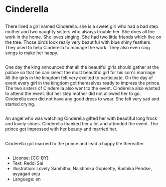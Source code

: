 # Cinderella

##
There lived a girl named Cinderella. she is a sweet girl who had a bad step mother and two naughty sisters who always trouble her. She does all the work in the home. She loves singing. She had two little friends which live on the tree. Those birds look really very beautiful with blue shiny feathers. They used to help Cinderella to manage the work. They also even sing songs to make her happy.

##
One day the king announced that all the beautiful girls should gather at the palace so that he can select the most beautiful girl for his son's marriage. All the girls in the kingdom felt very excited to participate. On the day of event every girl in the kingdom got themselves ready to impress the prince. The two sisters of Cinderella also went to the event. Cinderella also wanted to attend the event. But her step mother did not allowed her to go. Cinderella even did not have any good dress to wear. She felt very sad and started crying.

##
An angel who was watching Cinderella gifted her with beautiful long frock and lovely shoes. Cinderella thanked her a lot and attended the event. The prince got impressed with her beauty and married her.

##
Cinderella got married to the prince and lead a happy life thereafter.

##
* License: [CC-BY]
* Text: Reddi Sai
* Illustration: Lovely Samhitha, Naishmika Gopisetty, Radhika Pendse, ayyagari anju
* Language: en
